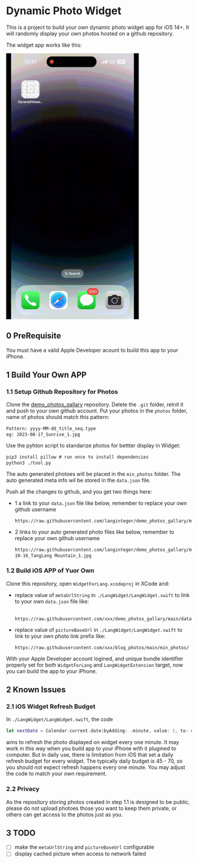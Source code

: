 # Dynamic Photo Widget

This is a project to build your own dynamic photo widget app for iOS 14+. It will randomly display your own photos hosted on a github repository.

The widget app works like this:

![](./demo_compressed.gif)

## 0 PreRequisite

You must have a valid Apple Developer acount to build this app to your iPhone.

## 1 Build Your Own APP

### 1.1 Setup Github Repository for Photos

Clone the [demo_photos_gallary](https://github.com/LangInteger/demo_photos_gallary) repository. Delete the `.git` folder, reInit it and push to your own github account. Put your photos in the `photos` folder, name of photos should match this pattern:

```text
Pattern: yyyy-MM-dd_title_seq.type
eg: 2023-08-17_Sunrise_1.jpg
```

Use the pyhton script to standarize photos for bettter display in Widget:

```shell
pip3 install pillow # run once to install dependencies
python3 ./tool.py
```

The auto generated photoes will be placed in the `min_photos` folder. The auto generated meta info wil be stored in the `data.json` file.

Push all the changes to github, and you get two things here:

- 1 a link to your `data.json` file like below, remember to replace your own github username

  ```text
  https://raw.githubusercontent.com/langinteger/demo_photos_gallary/main/data.json
  ```

- 2 links to your auto generated photo files like below, remember to replace your own github username

  ```text
  https://raw.githubusercontent.com/langinteger/demo_photos_gallary/main/min_photos/2021-10-16_TangLang Mountain_1.jpg
  ```

### 1.2 Build iOS APP of Yuor Own

Clone this repository, open `WidgetForLang.xcodeproj` in XCode and:

- replace value of `metaUrlString` in `./LangWidget/LangWidget.swift` to link to your own `data.json` file like:

  ```text
    https://raw.githubusercontent.com/xxx/demo_photos_gallary/main/data.json
  ```

- replace value of `pictureBaseUrl` in `./LangWidget/LangWidget.swift` to link to your own photo link prefix like:

  ```text
  https://raw.githubusercontent.com/xxx/blog_photos/main/min_photos/
  ```

With your Apple Developer account logined, and unique bundle identifier properly set for both `WidgetForLang` and `LangWidgetExtension` target, now you can build the app to your iPhone.

## 2 Known Issues

### 2.1 iOS Widget Refresh Budget

In `./LangWidget/LangWidget.swift`, the code

```swift
let nextDate = Calendar.current.date(byAdding: .minute, value: 1, to: currentDate)!
```

aims to refresh the photo displayed on widget every one minute. It may work in this way when you build app to your iPhone with it plugined to computer. But in daily use, there is limitation from iOS that set a daily refresh budget for every widget. The typically daily budget is 45 - 70, so you should not expect refresh happens every one minute. You may adjust the code to match your own requirement.

### 2.2 Privacy

As the repository storing photos created in step 1.1 is designed to be public, please do not upload photoes those you want to keep them private, or others can get access to the photos just as you.

## 3 TODO

- [ ] make the `metaUrlString` and `pictureBaseUrl` configurable
- [ ] display cached picture when access to network failed
